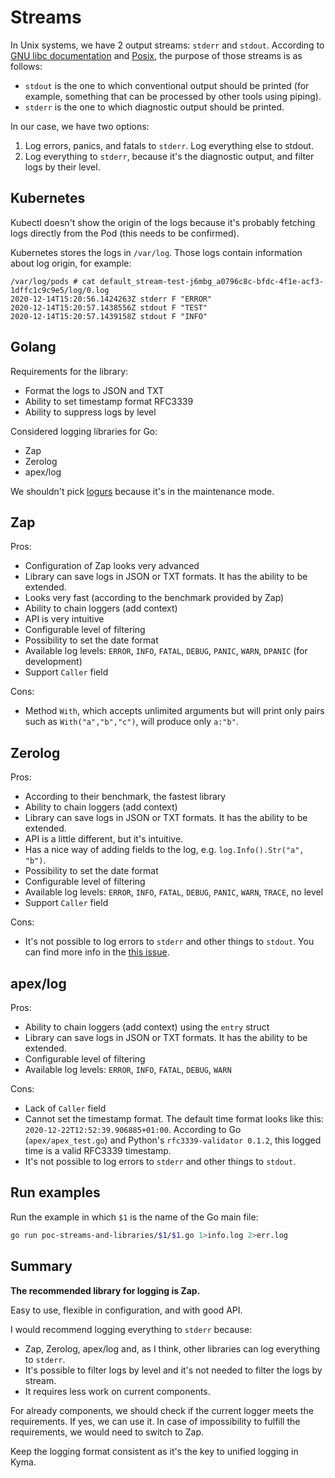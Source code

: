 # Streams
In Unix systems, we have 2 output streams: `stderr` and `stdout`. According to [GNU libc documentation](https://www.gnu.org/software/libc/manual/html_node/Standard-Streams.html)
and [Posix](https://pubs.opengroup.org/onlinepubs/9699919799/functions/stderr.html), the purpose of those streams is as follows:

- `stdout` is the one to which conventional output should be printed (for example, something that can be processed by other tools using piping).
- `stderr` is the one to which diagnostic output should be printed.

In our case, we have two options:

1. Log errors, panics, and fatals to `stderr`. Log everything else to stdout.
2. Log everything to `stderr`, because it's the diagnostic output, and filter logs by their level.

## Kubernetes

Kubectl doesn't show the origin of the logs because it's probably fetching logs directly from the Pod (this needs to be confirmed).

Kubernetes stores the logs in `/var/log`. Those logs contain information about log origin, for example:

```
/var/log/pods # cat default_stream-test-j6mbg_a0796c8c-bfdc-4f1e-acf3-1dffc1c9c9e5/log/0.log
2020-12-14T15:20:56.1424263Z stderr F "ERROR"
2020-12-14T15:20:57.1438556Z stdout F "TEST"
2020-12-14T15:20:57.1439158Z stdout F "INFO"
```

## Golang

Requirements for the library:

- Format the logs to JSON and TXT
- Ability to set timestamp format RFC3339
- Ability to suppress logs by level

Considered logging libraries for Go:

- Zap
- Zerolog
- apex/log

We shouldn't pick [logurs](https://github.com/sirupsen/logrus) because it's in the maintenance mode.

## Zap

Pros:

- Configuration of Zap looks very advanced
- Library can save logs in JSON or TXT formats. It has the ability to be extended.
- Looks very fast (according to the benchmark provided by Zap)
- Ability to chain loggers (add context)
- API is very intuitive
- Configurable level of filtering
- Possibility to set the date format
- Available log levels: `ERROR`, `INFO`, `FATAL`, `DEBUG`, `PANIC`, `WARN`, `DPANIC` (for development)
- Support `Caller` field

Cons:

-  Method `With`, which accepts unlimited arguments but will print only pairs such as `With("a","b","c")`, will produce only `a:"b"`.

## Zerolog

Pros:

- According to their benchmark, the fastest library
- Ability to chain loggers (add context)
- Library can save logs in JSON or TXT formats. It has the ability to be extended.
- API is a little different, but it's intuitive.
- Has a nice way of adding fields to the log, e.g. `log.Info().Str("a", "b")`.
- Possibility to set the date format
- Configurable level of filtering
- Available log levels: `ERROR`, `INFO`, `FATAL`, `DEBUG`, `PANIC`, `WARN`, `TRACE`, no level
- Support `Caller` field

Cons:

- It's not possible to log errors to `stderr` and other things to `stdout`. You can find more info in the [this issue](https://github.com/rs/zerolog/issues/150).

## apex/log

Pros:

- Ability to chain loggers (add context) using the `entry` struct
- Library can save logs in JSON or TXT formats. It has the ability to be extended.
- Configurable level of filtering
- Available log levels: `ERROR`, `INFO`, `FATAL`, `DEBUG`, `WARN`

Cons:

- Lack of `Caller` field
- Cannot set the timestamp format. The default time format looks like this: `2020-12-22T12:52:39.906885+01:00`.
According to Go (`apex/apex_test.go`) and Python's `rfc3339-validator 0.1.2`, this logged time is a valid RFC3339 timestamp.
- It's not possible to log errors to `stderr` and other things to `stdout`.

## Run examples

Run the example in which `$1` is the name of the Go main file:

```bash
go run poc-streams-and-libraries/$1/$1.go 1>info.log 2>err.log
```

## Summary

**The recommended library for logging is Zap.**

Easy to use, flexible in configuration, and with good API.

I would recommend logging everything to `stderr` because:

- Zap, Zerolog, apex/log and, as I think, other libraries can log everything to `stderr`.
- It's possible to filter logs by level and it's not needed to filter the logs by stream.
- It requires less work on current components.

For already components, we should check if the current logger meets the requirements. If yes, we can use it. In case of impossibility to fulfill the requirements, we would need to switch to Zap.

Keep the logging format consistent as it's the key to unified logging in Kyma.
